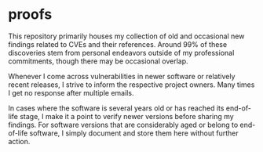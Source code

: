 # proofs

This repository primarily houses my collection of old and occasional new findings related to CVEs and their references. Around 99% of these discoveries stem from personal endeavors outside of my professional commitments, though there may be occasional overlap.

Whenever I come across vulnerabilities in newer software or relatively recent releases, I strive to inform the respective project owners.  Many times I get no response after multiple emails.

In cases where the software is several years old or has reached its end-of-life stage, I make it a point to verify newer versions before sharing my findings. For software versions that are considerably aged or belong to end-of-life software, I simply document and store them here without further action.
